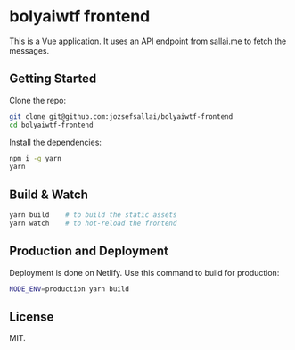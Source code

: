 # bolyaiwtf frontend

This is a Vue application. It uses an API endpoint from sallai.me to fetch the messages.

## Getting Started

Clone the repo:

```sh
git clone git@github.com:jozsefsallai/bolyaiwtf-frontend
cd bolyaiwtf-frontend
```

Install the dependencies:

```sh
npm i -g yarn
yarn
```

## Build & Watch

```sh
yarn build    # to build the static assets
yarn watch    # to hot-reload the frontend
```

## Production and Deployment

Deployment is done on Netlify. Use this command to build for production:

```sh
NODE_ENV=production yarn build
```

## License

MIT.
